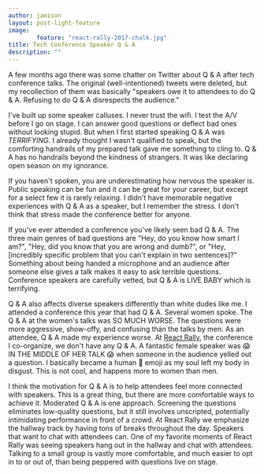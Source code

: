 ```yaml
---
author: jamison
layout: post-light-feature
image:
        feature: "react-rally-2017-chalk.jpg"
title: Tech Conference Speaker Q & A
description: ""
---
```


A few months ago there was some chatter on Twitter about Q & A after tech conference talks. The original (well-intentioned) tweets were deleted, but my recollection of them was basically "speakers owe it to attendees to do Q & A. Refusing to do Q & A disrespects the audience."

I've built up some speaker calluses. I never trust the wifi. I test the A/V before I go on stage. I can answer good questions or deflect bad ones without looking stupid. But when I first started speaking Q & A was *TERRIFYING*. I already thought I wasn't qualified to speak, but the comforting handrails of my prepared talk gave me something to cling to. Q & A has no handrails beyond the kindness of strangers. It was like declaring open season on my ignorance.

If you haven't spoken, you are underestimating how nervous the speaker is. Public speaking can be fun and it can be great for your career, but except for a select few it is rarely relaxing. I didn't have memorable negative experiences with Q & A as a speaker, but I remember the stress. I don't think that stress made the conference better for anyone.

If you've ever attended a conference you've likely seen bad Q & A. The three main genres of bad questions are "Hey, do you know how smart I am?", "Hey, did you know that you are wrong and dumb?", or "Hey, [incredibly specific problem that you can't explain in two sentences]?" Something about being handed a microphone and an audience after someone else gives a talk makes it easy to ask terrible questions. Conference speakers are carefully vetted, but Q & A is LIVE BABY which is terrifying.

Q & A also affects diverse speakers differently than white dudes like me. I attended a conference this year that had Q & A. Several women spoke. The Q & A at the women's talks was SO MUCH WORSE. The questions were more aggressive, show-offy, and confusing than the talks by men. As an attendee, Q & A made my experience worse. At [React Rally](https://reactrally.com), the conference I co-organize, we don't have any Q & A. A fantastic female speaker was 😱 IN THE MIDDLE OF HER TALK 😱 when someone in the audience yelled out a question. I basically became a human 👺 emoji as my soul left my body in disgust. This is not cool, and happens more to women than men.

I think the motivation for Q & A is to help attendees feel more connected with speakers. This is a great thing, but there are more comfortable ways to achieve it. Moderated Q & A is one approach. Screening the questions eliminates low-quality questions, but it still involves unscripted, potentially intimidating performance in front of a crowd. At React Rally we emphasize the hallway track by having tons of breaks throughout the day. Speakers that want to chat with attendees can. One of my favorite moments of React Rally was seeing speakers hang out in the hallway and chat with attendees. Talking to a small group is vastly more comfortable, and much easier to opt in to or out of, than being peppered with questions live on stage.
